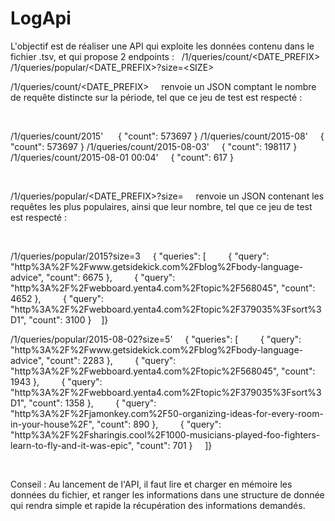 # LogApi
L'objectif est de réaliser une API qui exploite les données contenu dans le fichier .tsv, et qui propose 2 endpoints :     /1/queries/count/&lt;DATE_PREFIX> /1/queries/popular/&lt;DATE_PREFIX>?size=&lt;SIZE>   

/1/queries/count/<DATE_PREFIX>
    renvoie un JSON comptant le nombre de requête distincte sur la période, tel que ce jeu de test est respecté :

 

/1/queries/count/2015' 
    { "count": 573697 }
/1/queries/count/2015-08'
    { "count": 573697 }
/1/queries/count/2015-08-03'
    { "count": 198117 }
/1/queries/count/2015-08-01 00:04'
    { "count": 617 }

 


/1/queries/popular/<DATE_PREFIX>?size=<SIZE>
    renvoie un JSON contenant les <size> requêtes les plus populaires, ainsi que leur nombre, tel que ce jeu de test est respecté :

 

/1/queries/popular/2015?size=3
    { "queries": [
        { "query": "http%3A%2F%2Fwww.getsidekick.com%2Fblog%2Fbody-language-advice", "count": 6675 },
        { "query": "http%3A%2F%2Fwebboard.yenta4.com%2Ftopic%2F568045", "count": 4652 },
        { "query": "http%3A%2F%2Fwebboard.yenta4.com%2Ftopic%2F379035%3Fsort%3D1", "count": 3100 }
   ]}
    
/1/queries/popular/2015-08-02?size=5'
    { "queries": [
        { "query": "http%3A%2F%2Fwww.getsidekick.com%2Fblog%2Fbody-language-advice", "count": 2283 },
        { "query": "http%3A%2F%2Fwebboard.yenta4.com%2Ftopic%2F568045", "count": 1943 },
        { "query": "http%3A%2F%2Fwebboard.yenta4.com%2Ftopic%2F379035%3Fsort%3D1", "count": 1358 },
        { "query": "http%3A%2F%2Fjamonkey.com%2F50-organizing-ideas-for-every-room-in-your-house%2F", "count": 890 },
        { "query": "http%3A%2F%2Fsharingis.cool%2F1000-musicians-played-foo-fighters-learn-to-fly-and-it-was-epic", "count": 701 }
    ]}

 


Conseil :
Au lancement de l'API, il faut lire et charger en mémoire les données du fichier, et ranger les informations dans une structure de donnée qui rendra simple et rapide la récupération des informations demandés.

